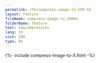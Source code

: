 ```yaml
---
permalink: /th/compress-image-to-299-kb
layout: feature
fileName: compress-image-to-299kb
folderName: feature
tool: imgcompression
lang: th
size: 299
type: kb
---
```


{%- include compress-image-to-X.html -%}
